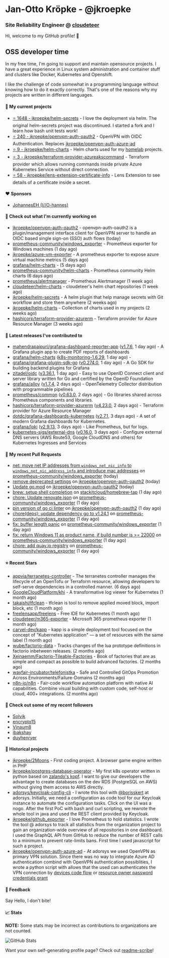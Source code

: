 # Jan-Otto Kröpke - @jkroepke
### Site Reliability Engineer @ [cloudeteer](https://cloudeteer.de/)

Hi, welcome to my GitHub profile! 👋

## OSS developer time
In my free time, I'm going to support and maintain opensource projects. I have a great experience in Linux system administration and container stuff and clusters like Docker, Kubernetes and Openshift.

I like the challenge of code somewhat in a programming language without knowing how to do it exactly correctly. That's one of the reasons why my projects are written in different languages.

#### 🌱 My current projects
- [⭐️ 1648 - jkroepke/helm-secrets](https://github.com/jkroepke/helm-secrets) - I love the deployment via helm. The original helm-secrets project was discontinued. I started a fork and I learn how bash unit tests work!
- [⭐️ 240 - jkroepke/openvpn-auth-oauth2](https://github.com/jkroepke/openvpn-auth-oauth2) - OpenVPN with OIDC Authentication. Replaces  [jkroepke/openvpn-auth-azure-ad](https://github.com/jkroepke/openvpn-auth-azure-ad) 
- [⭐️ 9 - jkroepke/helm-charts](https://github.com/jkroepke/helm-charts) - Helm charts used for my [homelab](https://github.com/jkroepke/homelab) projects.
- [⭐️ 3 - jkroepke/terraform-provider-azureakscommand](https://github.com/jkroepke/terraform-provider-azureakscommand) - Terraform provider which allows running commands inside private Azure Kubernetes Service without direct connection.
- [⭐️ 58 - jkroepke/lens-extension-certificate-info](https://github.com/jkroepke/lens-extension-certificate-info) - Lens Extension to see details of a certificate inside a secret.

#### ❤️ Sponsors

- [JohannesEH (I//O-hannes)](https://github.com/JohannesEH)


#### 👷 Check out what I'm currently working on

- [jkroepke/openvpn-auth-oauth2](https://github.com/jkroepke/openvpn-auth-oauth2) - openvpn-auth-oauth2 is a plugin/management interface client for OpenVPN server to handle an OIDC based single sign-on (SSO) auth flows (today)
- [prometheus-community/windows_exporter](https://github.com/prometheus-community/windows_exporter) - Prometheus exporter for Windows machines (1 day ago)
- [jkroepke/azure-vm-exporter](https://github.com/jkroepke/azure-vm-exporter) - A prometheus exporter to expose azure virtual machine metrics (5 days ago)
- [grafana/helm-charts](https://github.com/grafana/helm-charts) -  (5 days ago)
- [prometheus-community/helm-charts](https://github.com/prometheus-community/helm-charts) - Prometheus community Helm charts (6 days ago)
- [prometheus/alertmanager](https://github.com/prometheus/alertmanager) - Prometheus Alertmanager (1 week ago)
- [cloudeteer/helm-charts](https://github.com/cloudeteer/helm-charts) - cloudeteer's helm chart repositories (1 week ago)
- [jkroepke/helm-secrets](https://github.com/jkroepke/helm-secrets) - A helm plugin that help manage secrets with Git workflow and store them anywhere (2 weeks ago)
- [jkroepke/helm-charts](https://github.com/jkroepke/helm-charts) - Collection of charts used in my projects (2 weeks ago)
- [hashicorp/terraform-provider-azurerm](https://github.com/hashicorp/terraform-provider-azurerm) - Terraform provider for Azure Resource Manager (3 weeks ago)

#### 🔭 Latest releases I've contributed to

- [mahendrapaipuri/grafana-dashboard-reporter-app](https://github.com/mahendrapaipuri/grafana-dashboard-reporter-app) ([v1.7.6](https://github.com/mahendrapaipuri/grafana-dashboard-reporter-app/releases/tag/v1.7.6), 1 day ago) - A Grafana plugin app to create PDF reports of dashboards
- [grafana/helm-charts](https://github.com/grafana/helm-charts) ([k8s-monitoring-1.6.29](https://github.com/grafana/helm-charts/releases/tag/k8s-monitoring-1.6.29), 1 day ago) - 
- [grafana/grafana-plugin-sdk-go](https://github.com/grafana/grafana-plugin-sdk-go) ([v0.274.0](https://github.com/grafana/grafana-plugin-sdk-go/releases/tag/v0.274.0), 1 day ago) - A Go SDK for building backend plugins for Grafana
- [zitadel/oidc](https://github.com/zitadel/oidc) ([v3.36.1](https://github.com/zitadel/oidc/releases/tag/v3.36.1), 1 day ago) - Easy to use OpenID Connect client and server library written for Go and certified by the OpenID Foundation
- [grafana/alloy](https://github.com/grafana/alloy) ([v1.7.4](https://github.com/grafana/alloy/releases/tag/v1.7.4), 2 days ago) - OpenTelemetry Collector distribution with programmable pipelines
- [prometheus/common](https://github.com/prometheus/common) ([v0.63.0](https://github.com/prometheus/common/releases/tag/v0.63.0), 2 days ago) - Go libraries shared across Prometheus components and libraries.
- [hashicorp/terraform-provider-azurerm](https://github.com/hashicorp/terraform-provider-azurerm) ([v4.23.0](https://github.com/hashicorp/terraform-provider-azurerm/releases/tag/v4.23.0), 2 days ago) - Terraform provider for Azure Resource Manager
- [dotdc/grafana-dashboards-kubernetes](https://github.com/dotdc/grafana-dashboards-kubernetes) ([v2.7.1](https://github.com/dotdc/grafana-dashboards-kubernetes/releases/tag/v2.7.1), 3 days ago) - A set of modern Grafana dashboards for Kubernetes.
- [grafana/loki](https://github.com/grafana/loki) ([v2.9.13](https://github.com/grafana/loki/releases/tag/v2.9.13), 3 days ago) - Like Prometheus, but for logs.
- [kubernetes-sigs/external-dns](https://github.com/kubernetes-sigs/external-dns) ([v0.16.0](https://github.com/kubernetes-sigs/external-dns/releases/tag/v0.16.0), 3 days ago) - Configure external DNS servers (AWS Route53, Google CloudDNS and others) for Kubernetes Ingresses and Services

#### 🔨 My recent Pull Requests

- [net: move net IP addresses from `windows_net_nic_info` to `windows_net_nic_address_info` and introduce mac addresses](https://github.com/prometheus-community/windows_exporter/pull/1940) on [prometheus-community/windows_exporter](https://github.com/prometheus-community/windows_exporter) (today)
- [remove deprecated settings](https://github.com/jkroepke/openvpn-auth-oauth2/pull/434) on [jkroepke/openvpn-auth-oauth2](https://github.com/jkroepke/openvpn-auth-oauth2) (today)
- [Update go.mod](https://github.com/jkroepke/openvpn-auth-oauth2/pull/433) on [jkroepke/openvpn-auth-oauth2](https://github.com/jkroepke/openvpn-auth-oauth2) (today)
- [brew: setup shell completion](https://github.com/stackitcloud/homebrew-tap/pull/3) on [stackitcloud/homebrew-tap](https://github.com/stackitcloud/homebrew-tap) (1 day ago)
- [chore: Update renovate.json](https://github.com/prometheus-community/windows_exporter/pull/1939) on [prometheus-community/windows_exporter](https://github.com/prometheus-community/windows_exporter) (1 day ago)
- [pin version of go ci linter](https://github.com/jkroepke/openvpn-auth-oauth2/pull/422) on [jkroepke/openvpn-auth-oauth2](https://github.com/jkroepke/openvpn-auth-oauth2) (1 day ago)
- [chore(deps): update dependency go to v1.24.1](https://github.com/prometheus-community/windows_exporter/pull/1937) on [prometheus-community/windows_exporter](https://github.com/prometheus-community/windows_exporter) (1 day ago)
- [fix: buffer length panic](https://github.com/prometheus-community/windows_exporter/pull/1936) on [prometheus-community/windows_exporter](https://github.com/prometheus-community/windows_exporter) (1 day ago)
- [fix: return Windows 11 as product name, if build number is >= 22000](https://github.com/prometheus-community/windows_exporter/pull/1935) on [prometheus-community/windows_exporter](https://github.com/prometheus-community/windows_exporter) (1 day ago)
- [chore: add quay.io registry](https://github.com/prometheus-community/windows_exporter/pull/1934) on [prometheus-community/windows_exporter](https://github.com/prometheus-community/windows_exporter) (1 day ago)

#### ⭐ Recent Stars

- [appvia/terranetes-controller](https://github.com/appvia/terranetes-controller) - The terranetes controller manages the lifecycle of an OpenTofu or Terraform resource, allowing developers to self-serve dependencies in a controlled manner. (6 days ago)
- [GoogleCloudPlatform/khi](https://github.com/GoogleCloudPlatform/khi) - A transformative log viewer for Kubernetes (1 month ago)
- [takaishi/tfclean](https://github.com/takaishi/tfclean) - tfclean is tool to remove applied moved block, import block, etc (1 month ago)
- [freelensapp/freelens](https://github.com/freelensapp/freelens) - Free IDE for Kubernetes (1 month ago)
- [cloudeteer/m365-exporter](https://github.com/cloudeteer/m365-exporter) - Microsoft 365 prometheus exporter (1 month ago)
- [carvel-dev/kapp](https://github.com/carvel-dev/kapp) - kapp is a simple deployment tool focused on the concept of "Kubernetes application" — a set of resources with the same label (1 month ago)
- [wube/factorio-data](https://github.com/wube/factorio-data) - Tracks changes of the lua prototype definitions in factorio inbetween releases. (2 months ago)
- [Xeinaemm/Factorio-Tileable-Factories](https://github.com/Xeinaemm/Factorio-Tileable-Factories) - Book of factories that are as simple and compact as possible to build advanced factories. (2 months ago)
- [wayfair-incubator/telefonistka](https://github.com/wayfair-incubator/telefonistka) - Safe and Controlled GitOps Promotion Across Environments/Failure-Domains (2 months ago)
- [n8n-io/n8n](https://github.com/n8n-io/n8n) - Fair-code workflow automation platform with native AI capabilities. Combine visual building with custom code, self-host or cloud, 400+ integrations. (2 months ago)

#### 👯 Check out some of my recent followers

- [Solvik](https://github.com/Solvik)
- [encrypto15](https://github.com/encrypto15)
- [Vinaum8](https://github.com/Vinaum8)
- [ibakshay](https://github.com/ibakshay)
- [duyhenryer](https://github.com/duyhenryer)

#### 📜 Historical projects
- [jkroepke/2Moons](https://github.com/jkroepke/2Moons) - First coding project. A browser game engine written in PHP
- [jkroepke/postgres-database-operator](https://github.com/jkroepke/postgres-database-operator) - My first k8s operator written in python based on [zalando's kopf](https://github.com/zalando-incubator/kopf). I want to give our developers the advantage to create databases on the dev RDS (PostgreSQL on AWS) without giving them access to AWS directly.
- [adorsys/keycloak-config-cli](https://github.com/adorsys/keycloak-config-cli) - I wrote this tool with [@borisskert](https://github.com/borisskert) at adorsys. Initially, we need a configuration as code tool for our Keycloak instance to automate the configuration tasks. Click on the UI was a nogo. After the first PoC with bash and curl scripting, we rewrote the whole tool in java and used the REST client provided by Keycloak.
- [jkroepke/github_exporter](https://github.com/jkroepke/github_exporter) - I love Prometheus to hold statistics. I wrote the tool @ adorsys to track all statistics from the organization project to gain an organization-wide overview of all repositories in one dashboard. I used the GraphQL API from GitHub to reduce the number of REST calls to a minimum to prevent rate-limits bans. First time I used javascript for such a project.
- [jkroepke/openvpn-auth-azure-ad](https://github.com/jkroepke/openvpn-auth-azure-ad) - At adorsys we used OpenVPN as primary VPN solution. Since there was no way to integrate Azure AD authentication combind with OpenVPN authentication possiblities, I wrote a python script with allows that the used can authenticates the VPN connection by [devices code flow](https://docs.microsoft.com/en-us/azure/active-directory/develop/v2-oauth2-device-code) or [resource owner password credentials grant](https://docs.microsoft.com/en-us/azure/active-directory/develop/v2-oauth-ropc)

#### 💬 Feedback

Say Hello, I don't bite!

#### 📈 Stats

**NOTE:** Some stats may be incorrect as contributions to organizations
are not counted.

![GitHub Stats](https://github-readme-stats.vercel.app/api?username=jkroepke&count_private=false&theme=tokyonight&show_icons=true)

Want your own self-generating profile page? Check out [readme-scribe](https://github.com/muesli/readme-scribe)!
